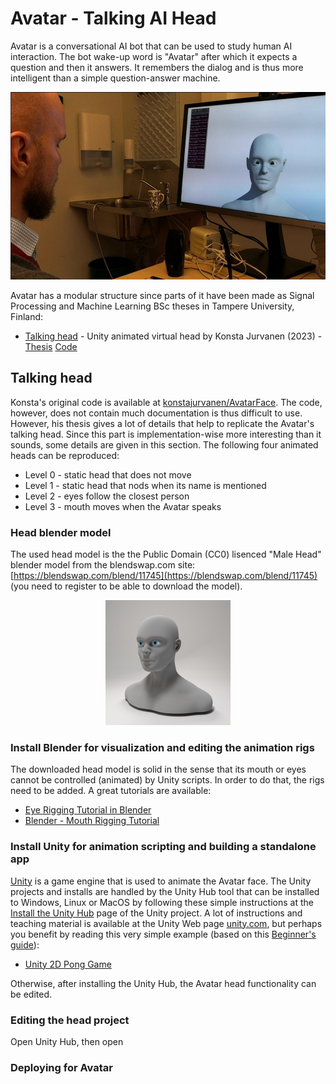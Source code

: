 # Avatar - Talking AI Head
Avatar is a conversational AI bot that can be used to study human AI interaction. The bot wake-up word is "Avatar" after which it expects a question and then it answers. It remembers the dialog and is thus more intelligent than a simple question-answer machine.

<p align="center">
    <img height="300" src="resources/kandityo_avatar.jpg">
</p>

Avatar has a modular structure since parts of it have been made as Signal Processing and Machine Learning BSc theses in Tampere University, Finland:

 * [Talking head](#talking-head) - Unity animated virtual head by Konsta Jurvanen (2023) - [Thesis](https://urn.fi/URN:NBN:fi:tuni-202211068199) [Code](https://github.com/konstajurvanen/AvatarFace)

## Talking head
Konsta's original code is available at [konstajurvanen/AvatarFace](https://github.com/konstajurvanen/AvatarFace). The code, however, does not contain much documentation is thus difficult to use. However, his thesis gives a lot of details that help to replicate the Avatar's talking head. Since this part is implementation-wise more interesting than it sounds, some details are given in this section. The following four animated heads can be reproduced:

 * Level 0 - static head that does not move
 * Level 1 - static head that nods when its name is mentioned
 * Level 2 - eyes follow the closest person
 * Level 3 - mouth moves when the Avatar speaks

### Head blender model
The used head model is the the Public Domain (CC0) lisenced "Male Head" blender model from the blendswap.com site: [https://blendswap.com/blend/11745](https://blendswap.com/blend/11745) (you need to register to be able to download the model). 

<p align="center">
    <img height="200" src="resources/male_head_11745.jpg">
</p>

### Install Blender for visualization and editing the animation rigs
The downloaded head model is solid in the sense that its mouth or eyes cannot be controlled (animated) by Unity scripts. In order to do that, the rigs need to be added. A great tutorials are available:

 * [Eye Rigging Tutorial in Blender](https://www.youtube.com/watch?v=pzfKz8NX1rQ)
 * [Blender - Mouth Rigging Tutorial](https://www.youtube.com/watch?v=Map_ro-xUwg)

### Install Unity for animation scripting and building a standalone app
[Unity](https://en.wikipedia.org/wiki/Unity_(game_engine)) is a game engine that is used to animate the Avatar face. The Unity projects and installs are handled by the Unity Hub tool that can be installed to Windows, Linux or MacOS by following these simple instructions at the [Install the Unity Hub](https://docs.unity3d.com/hub/manual/InstallHub.html) page of the Unity project. A lot of instructions and teaching material is available at the Unity Web page
[unity.com](https://unity.com/), but perhaps you benefit by reading this very simple example (based on this [Beginner's guide](https://forum.unity.com/threads/linux-beginners-guide-for-developers.978321/)):

 * [Unity 2D Pong Game](https://noobtuts.com/unity/2d-pong-game)

Otherwise, after installing the Unity Hub, the Avatar head functionality can be edited.

### Editing the head project

Open Unity Hub, then open 

### Deploying for Avatar
